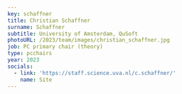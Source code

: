 ```yaml
---
key: schaffner
title: Christian Schaffner
surname: Schaffner
subtitle: University of Amsterdam, QuSoft
photoURL: /2023/team/images/christian_schaffner.jpg
job: PC primary chair (theory)
type: pcchairs
year: 2023
socials:
  - link: 'https://staff.science.uva.nl/c.schaffner/'
    name: Site
---
```

